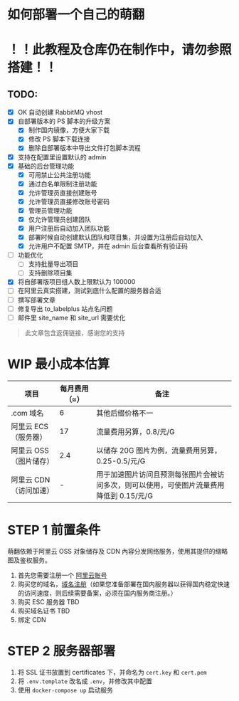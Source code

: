 # 如何部署一个自己的萌翻

# ！！此教程及仓库仍在制作中，请勿参照搭建！！

## TODO:

- [x] OK 自动创建 RabbitMQ vhost
- [x] 自部署版本的 PS 脚本的升级方案
  - [x] 制作国内镜像，方便大家下载
  - [x] 修改 PS 脚本下载连接
  - [x] 删除自部署版本中导出文件打包脚本流程
- [x] 支持在配置里设置默认的 admin
- [x] 基础的后台管理功能
  - [x] 可用禁止公共注册功能
  - [x] 通过白名单限制注册功能
  - [x] 允许管理员直接创建账号
  - [x] 允许管理员直接修改账号密码
  - [x] 管理员管理功能
  - [x] 仅允许管理员创建团队
  - [x] 用户注册后自动加入团队功能
  - [x] 部署时候自动创建默认团队和项目集，并设置为注册后自动加入
  - [x] 允许用户不配置 SMTP，并在 admin 后台查看所有验证码
- [ ] 功能优化
  - [ ] 支持批量导出项目
  - [ ] 支持删除项目集
- [x] 将自部署版项目组人数上限默认为 100000
- [ ] 在阿里云真实搭建，测试到底什么配置的服务器合适
- [ ] 撰写部署文章
- [ ] 修复导出 to_labelplus 站点名问题
- [ ] 邮件里 site_name 和 site_url 需要优化

> 此文章包含返佣链接，感谢您的支持

# WIP 最小成本估算

| 项目                   | 每月费用（≈） | 备注                                                                                     |
| ---------------------- | ------------- | ---------------------------------------------------------------------------------------- |
| .com 域名              | 6             | 其他后缀价格不一                                                                         |
| 阿里云 ECS（服务器）   | 17            | 流量费用另算，0.8/元/G                                                                   |
| 阿里云 OSS（图片储存） | 2.4           | 以储存 20G 图片为例，流量费用另算，0.25-0.5/元/G                                         |
| 阿里云 CDN（访问加速） | -             | 用于加速图片访问且预测每张图片会被访问多次，则可以使用，可使图片流量费用降低到 0.15/元/G |

# STEP 1 前置条件

萌翻依赖于阿里云 OSS 对象储存及 CDN 內容分发网络服务，使用其提供的缩略图及鉴权服务。

1. 首先您需要注册一个 <a href="https://www.aliyun.com/?source=5176.11533457&userCode=6ce80f9c" target="_blank" rel="noopener noreferrer nofollow">阿里云账号</a>
1. 购买您的域名，<a href="https://wanwang.aliyun.com/?source=5176.11533457&userCode=6ce80f9c" target="_blank" rel="noopener noreferrer nofollow">域名注册</a>（如果您准备部署在国内服务器以获得国内稳定快速的访问速度，则后续需要备案，必须在国内服务商注册。）
1. 购买 ESC 服务器 TBD
1. 购买域名证书 TBD
1. 绑定 CDN

# STEP 2 服务器部署

1. 将 SSL 证书放置到 certificates 下，并命名为 `cert.key` 和 `cert.pem`
1. 将 `.env.template` 改名成 `.env`，并修改其中配置
1. 使用 `docker-compose up` 启动服务
